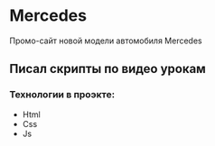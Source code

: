 # Mercedes

Промо-сайт новой модели автомобиля Mercedes

## Писал скрипты по видео урокам

### Технологии в проэкте:

- Html
- Css
- Js
